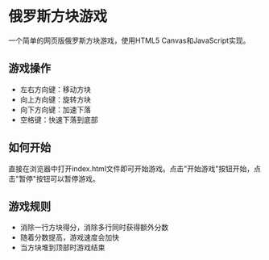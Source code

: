 # 俄罗斯方块游戏

一个简单的网页版俄罗斯方块游戏，使用HTML5 Canvas和JavaScript实现。

## 游戏操作
- 左右方向键：移动方块
- 向上方向键：旋转方块
- 向下方向键：加速下落
- 空格键：快速下落到底部

## 如何开始
直接在浏览器中打开index.html文件即可开始游戏。点击"开始游戏"按钮开始，点击"暂停"按钮可以暂停游戏。

## 游戏规则
- 消除一行方块得分，消除多行同时获得额外分数
- 随着分数提高，游戏速度会加快
- 当方块堆到顶部时游戏结束